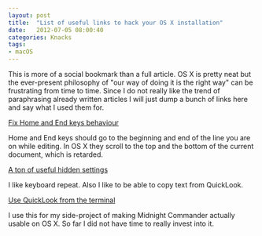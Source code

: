 ```yaml
---
layout: post
title:  "List of useful links to hack your OS X installation"
date:   2012-07-05 08:00:40
categories: Knacks
tags:
- macOS
---
```


This is more of a social bookmark than a full article. OS X is pretty neat but
the ever-present philosophy of "our way of doing it is the right way" can be
frustrating from time to time. Since I do not really like the trend of
paraphrasing already written articles I will just dump a bunch of links here
and say what I used them for.

[Fix Home and End keys behaviour][ln-home-end]

Home and End keys should go to the beginning and end of the line you are on
while editing. In OS X they scroll to the top and the bottom of the current
document, which is retarded.

[A ton of useful hidden settings][ln-hidden]

I like keyboard repeat. Also I like to be able to copy text from QuickLook.

[Use QuickLook from the terminal][ln-ql-terminal]

I use this for my side-project of making Midnight Commander actually usable on
OS X. So far I did not have time to really invest into it.

[ln-home-end]: http://phatness.com/2007/08/fix-home-and-end-keys-on-mac-os-x/ "Fix Home and End keys behaviour"
[ln-hidden]: https://github.com/mathiasbynens/dotfiles/blob/master/.osx "A ton of useful hidden settings"
[ln-ql-terminal]: http://www.macworld.com/article/1131923/qlterminal.html "Use QuickLook from the terminal"
